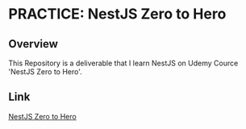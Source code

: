 # PRACTICE: NestJS Zero to Hero

## Overview

This Repository is a deliverable that I learn NestJS on Udemy Cource 'NestJS Zero to Hero'.


## Link

[NestJS Zero to Hero](https://www.udemy.com/course/nestjs-zero-to-hero/learn/lecture/26684348#content)
